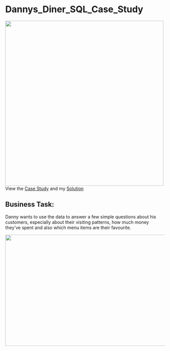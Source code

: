 # Dannys_Diner_SQL_Case_Study
<img src=https://8weeksqlchallenge.com/images/case-study-designs/1.png width="500" height="520">
View the <a href="https://8weeksqlchallenge.com/case-study-1/" target="_blank">Case Study</a> and my <a href="Danny's Diner Solution.sql" target="_blank">Solution</a>

## Business Task:
Danny wants to use the data to answer a few simple questions about his customers, especially about their visiting patterns, how much money they’ve spent and also which menu items are their favourite.

<img src=https://github.com/Sivadasps/Dannys_Diner_SQL_Case_Study/assets/127499100/37d5f97c-b9ce-4b38-ac85-f6fdeded909e width="600" height="350">


